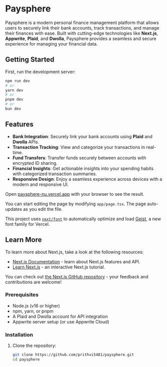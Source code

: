# Paysphere

Paysphere is a modern personal finance management platform that allows users to securely link their bank accounts, track transactions, and manage their finances with ease. Built with cutting-edge technologies like **Next.js**, **Appwrite**, **Plaid**, and **Dwolla**, Paysphere provides a seamless and secure experience for managing your financial data.


## Getting Started

First, run the development server:

```bash
npm run dev
# or
yarn dev
# or
pnpm dev
# or
bun dev
```

## Features

- **Bank Integration**: Securely link your bank accounts using **Plaid** and **Dwolla** APIs.
- **Transaction Tracking**: View and categorize your transactions in real-time.
- **Fund Transfers**: Transfer funds securely between accounts with encrypted ID sharing.
- **Financial Insights**: Get actionable insights into your spending habits with categorized transaction summaries.
- **Responsive Design**: Enjoy a seamless experience across devices with a modern and responsive UI.


Open [paysphere-nu.vercel.app](paysphere-nu.vercel.app) with your browser to see the result.

You can start editing the page by modifying `app/page.tsx`. The page auto-updates as you edit the file.

This project uses [`next/font`](https://nextjs.org/docs/app/building-your-application/optimizing/fonts) to automatically optimize and load [Geist](https://vercel.com/font), a new font family for Vercel.

## Learn More

To learn more about Next.js, take a look at the following resources:

- [Next.js Documentation](https://nextjs.org/docs) - learn about Next.js features and API.
- [Learn Next.js](https://nextjs.org/learn) - an interactive Next.js tutorial.

You can check out [the Next.js GitHub repository](https://github.com/vercel/next.js) - your feedback and contributions are welcome!

### Prerequisites

- Node.js (v16 or higher)
- npm, yarn, or pnpm
- A Plaid and Dwolla account for API integration
- Appwrite server setup (or use Appwrite Cloud)

### Installation

1. Clone the repository:
   ```bash
   git clone https://github.com/prithvi5481/paysphere.git
   cd paysphere